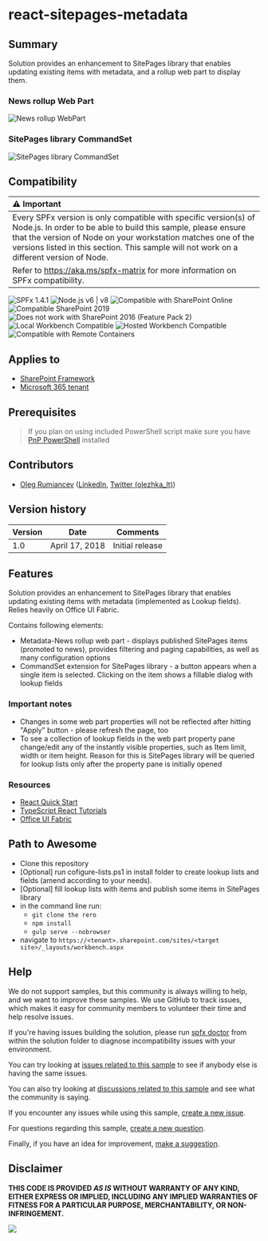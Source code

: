 # react-sitepages-metadata

## Summary
Solution provides an enhancement to SitePages library that enables updating existing items with metadata, and a rollup web part to display them.

### News rollup Web Part
![News rollup WebPart](./assets/demo-wp.gif)

### SitePages library CommandSet
![SitePages library CommandSet](./assets/demo-commandset.gif)


## Compatibility

| :warning: Important          |
|:---------------------------|
| Every SPFx version is only compatible with specific version(s) of Node.js. In order to be able to build this sample, please ensure that the version of Node on your workstation matches one of the versions listed in this section. This sample will not work on a different version of Node.|
|Refer to <https://aka.ms/spfx-matrix> for more information on SPFx compatibility.   |

![SPFx 1.4.1](https://img.shields.io/badge/SPFx-1.4.1-green.svg)
![Node.js v6 | v8](https://img.shields.io/badge/Node.js-LTS%206.x%20%7C%20v8-green.svg)
![Compatible with SharePoint Online](https://img.shields.io/badge/SharePoint%20Online-Compatible-green.svg)
![Compatible SharePoint 2019](https://img.shields.io/badge/SharePoint%20Server%202019-Compatible-green.svg)
![Does not work with SharePoint 2016 (Feature Pack 2)](https://img.shields.io/badge/SharePoint%20Server%202016%20(Feature%20Pack%202)-Incompatible-red.svg "SharePoint Server 2016 Feature Pack 2 requires SPFx 1.1")
![Local Workbench Compatible](https://img.shields.io/badge/Local%20Workbench-Compatible-green.svg)
![Hosted Workbench Compatible](https://img.shields.io/badge/Hosted%20Workbench-Compatible-green.svg)
![Compatible with Remote Containers](https://img.shields.io/badge/Remote%20Containers-Compatible-green.svg)


## Applies to

* [SharePoint Framework](https://learn.microsoft.com/sharepoint/dev/spfx/sharepoint-framework-overview)
* [Microsoft 365 tenant](https://learn.microsoft.com/sharepoint/dev/spfx/set-up-your-development-environment)

## Prerequisites
 
> If you plan on using included PowerShell script make sure you have [PnP PowerShell](https://github.com/pnp/PnP-PowerShell) installed

## Contributors

* [Oleg Rumiancev](https://github.com/olegrumiancev) ([LinkedIn](https://linkedin.com/in/olegrumiancev), [Twitter (olezhka_lt)](https://twitter.com/olezhka_lt))

## Version history

Version|Date|Comments
-------|----|--------
1.0|April 17, 2018|Initial release

## Features

Solution provides an enhancement to SitePages library that enables updating existing items with metadata (implemented as Lookup fields). 
Relies heavily on Office UI Fabric. 

Contains following elements:
- Metadata-News rollup web part - displays published SitePages items (promoted to news), provides filtering and paging capabilities, as well as many configuration options
- CommandSet extension for SitePages library - a button appears when a single item is selected. Clicking on the item shows a fillable dialog with lookup fields

### Important notes
- Changes in some web part properties will not be reflected after hitting "Apply" button - please refresh the page, too
- To see a collection of lookup fields in the web part property pane change/edit any of the instantly visible properties, such as Item limit, width or item height. Reason for this is SitePages library will be queried for lookup lists only after the property pane is initially opened

### Resources
- [React Quick Start](https://facebook.github.io/react/docs/tutorial.html) 
- [TypeScript React Tutorials](https://www.typescriptlang.org/docs/handbook/react-&-webpack.html)
- [Office UI Fabric](https://developer.microsoft.com/fluentui/)

## Path to Awesome

- Clone this repository
- [Optional] run cofigure-lists.ps1 in install folder to create lookup lists and fields (amend according to your needs).
- [Optional] fill lookup lists with items and publish some items in SitePages library
- in the command line run:
  - `git clone the rero`
  - `npm install`
  - `gulp serve --nobrowser`
- navigate to `https://<tenant>.sharepoint.com/sites/<target site>/_layouts/workbench.aspx`

## Help

We do not support samples, but this community is always willing to help, and we want to improve these samples. We use GitHub to track issues, which makes it easy for  community members to volunteer their time and help resolve issues.

If you're having issues building the solution, please run [spfx doctor](https://pnp.github.io/cli-microsoft365/cmd/spfx/spfx-doctor/) from within the solution folder to diagnose incompatibility issues with your environment.

You can try looking at [issues related to this sample](https://github.com/pnp/sp-dev-fx-webparts/issues?q=label%3A%22sample%3A%20react-sitepages-metadata%22) to see if anybody else is having the same issues.

You can also try looking at [discussions related to this sample](https://github.com/pnp/sp-dev-fx-webparts/discussions?discussions_q=react-sitepages-metadata) and see what the community is saying.

If you encounter any issues while using this sample, [create a new issue](https://github.com/pnp/sp-dev-fx-webparts/issues/new?assignees=&labels=Needs%3A+Triage+%3Amag%3A%2Ctype%3Abug-suspected%2Csample%3A%20react-sitepages-metadata&template=bug-report.yml&sample=react-sitepages-metadata&authors=@olegrumiancev&title=react-sitepages-metadata%20-%20).

For questions regarding this sample, [create a new question](https://github.com/pnp/sp-dev-fx-webparts/issues/new?assignees=&labels=Needs%3A+Triage+%3Amag%3A%2Ctype%3Aquestion%2Csample%3A%20react-sitepages-metadata&template=question.yml&sample=react-sitepages-metadata&authors=@olegrumiancev&title=react-sitepages-metadata%20-%20).

Finally, if you have an idea for improvement, [make a suggestion](https://github.com/pnp/sp-dev-fx-webparts/issues/new?assignees=&labels=Needs%3A+Triage+%3Amag%3A%2Ctype%3Aenhancement%2Csample%3A%20react-sitepages-metadata&template=suggestion.yml&sample=react-sitepages-metadata&authors=@olegrumiancev&title=react-sitepages-metadata%20-%20).


## Disclaimer

**THIS CODE IS PROVIDED *AS IS* WITHOUT WARRANTY OF ANY KIND, EITHER EXPRESS OR IMPLIED, INCLUDING ANY IMPLIED WARRANTIES OF FITNESS FOR A PARTICULAR PURPOSE, MERCHANTABILITY, OR NON-INFRINGEMENT.**

<img src="https://pnptelemetry.azurewebsites.net/sp-dev-fx-webparts/samples/react-sitepages-metadata" />
